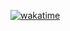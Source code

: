 [![wakatime](https://wakatime.com/badge/github/Alizeinalzadeh/nextjs-boilerplate.svg)](https://wakatime.com/badge/github/Alizeinalzadeh/nextjs-boilerplate)

